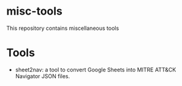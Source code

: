 # misc-tools

This repository contains miscellaneous tools

# Tools

- sheet2nav: a tool to convert Google Sheets into MITRE ATT&CK Navigator JSON files.

